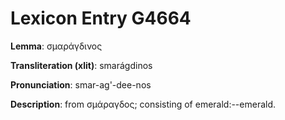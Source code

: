 # Lexicon Entry G4664

**Lemma**: σμαράγδινος

**Transliteration (xlit)**: smarágdinos

**Pronunciation**: smar-ag'-dee-nos

**Description**:
from σμάραγδος; consisting of emerald:--emerald.
